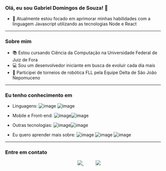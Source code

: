 ### Olá, eu sou Gabriel Domingos de Souza! 👋

- 🌱 Atualmente estou focado em aprimorar minhas habilidades com a linguagem Javascript utilizando as tecnologias Node e React

---

### Sobre mim

- :books: Estou cursando Ciência da Computação na Universidade Federal de Juiz de Fora
- :computer: Sou um desenvolvedor iniciante em busca de evoluir cada dia mais
- 🤖 Participei de torneios de robótica FLL pela Equipe Delta de São João Nepomuceno 

---

### Eu tenho conhecimento em

 - Linguagens: ![image](https://user-images.githubusercontent.com/74616318/161270883-bb111f71-f2d1-4572-a944-4ef9f6abfa4c.png)
![image](https://user-images.githubusercontent.com/74616318/161270973-479f79b0-4587-401c-85d3-81cbbbf5ddca.png)
 - Mobile e Front-end: ![image](https://user-images.githubusercontent.com/74616318/161271164-adf58cc3-63ad-46de-a5c5-c2e1f199bb07.png)![image](https://user-images.githubusercontent.com/74616318/161272296-754abd07-7196-4139-8d7b-6f06a958fb50.png)

 - Outras tecnologias: ![image](https://user-images.githubusercontent.com/74616318/161271242-488a314b-8eb1-4f76-a6bf-02edb806a08b.png)![image](https://user-images.githubusercontent.com/74616318/161271481-8c867b2c-343d-4c8f-8933-121d7b88bc89.png)
- Eu quero aprender mais sobre: ![image](https://user-images.githubusercontent.com/74616318/161271910-6176b230-d45f-426e-81dd-c4e0d8f84912.png)
![image](https://user-images.githubusercontent.com/74616318/161271963-e3793b20-1371-4eab-b458-78372e97095a.png)
![image](https://user-images.githubusercontent.com/74616318/161272183-a76508ae-5946-4ee4-8d1b-61a0bdf03e55.png)

---

### Entre em contato
<p align="center">
    &nbsp;&nbsp;&nbsp;&nbsp;&nbsp;&nbsp;&nbsp;&nbsp;&nbsp;
    <a href="mailto:gbdomingos03@gmail.com">
        <img src="https://img.shields.io/badge/gmail-D14836?&style=for-the-badge&logo=gmail&logoColor=white&link=mailto:gbdomingos03@gmail.com">
    </a>
    &nbsp;&nbsp;&nbsp;&nbsp;&nbsp;&nbsp;&nbsp;&nbsp;&nbsp;
    <a href="https://www.linkedin.com/in/gabriel-souza-98a471208/">
        <img src="https://img.shields.io/badge/linkedin-%230077B5.svg?&style=for-the-badge&logo=linkedin&logoColor=white&link=mailto:https://www.linkedin.com/in/gabriel-souza-98a471208/">
    </a>
</p>
 



<!--
**gabrields03/gabrields03** is a ✨ _special_ ✨ repository because its `README.md` (this file) appears on your GitHub profile.

Here are some ideas to get you started:

- 🔭 I’m currently working on ...
- 🌱 I’m currently learning ...
- 👯 I’m looking to collaborate on ...
- 🤔 I’m looking for help with ...
- 💬 Ask me about ...
- 📫 How to reach me: ...
- 😄 Pronouns: ...
- ⚡ Fun fact: ...
-->
